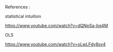 References : 

statistical intuition

https://www.youtube.com/watch?v=dQNpSa-bq4M

OLS

https://www.youtube.com/watch?v=oLwLFdy8sv4
